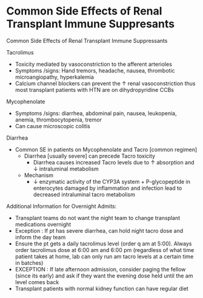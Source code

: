 # Common Side Effects of Renal Transplant Immune Suppresants
 
Common Side Effects of Renal Transplant Immune Suppressants

Tacrolimus

-   Toxicity
    mediated by vasoconstriction to the afferent arterioles
-   Symptoms
    /signs: Hand tremors, headache, nausea, thrombotic microangiopathy,
    hyperkalemia
-   Calcium
    channel blockers can prevent the
    ↑
    renal vasoconstriction thus most transplant patients with HTN are on
    dihydropyridine CCBs

Mycophenolate

-   Symptoms
    /signs: diarrhea, abdominal pain, nausea, leukopenia, anemia,
    thrombocytopenia, tremor
-   Can cause microscopic colitis

Diarrhea

-   Common
    SE in patients on Mycophenolate and Tacro \[common regimen\]
    -   Diarrhea \[usually severe\] can precede Tacro toxicity
        -   Diarrhea causes increased Tacro levels due to
            ↑
            absorption and
            ↓
            intraluminal metabolism
    -   Mechanism
        -   ↓
            enzymatic activity of the CYP3A system + P-glycopeptide in
            enterocytes damaged by inflammation and infection lead to
            decreased intraluminal tacro metabolism

Additional Information for Overnight Admits:

-   Transplant
    teams do not want the night team to change transplant medications
    overnight
-   Exception
    : If pt has severe diarrhea, can hold night tacro dose and inform
    the day team
-   Ensure the pt gets a daily tacrolimus level (order q am at 5:00).
    Always order tacrolimus dose at 6:00 am and 6:00 pm (regardless of
    what time patient takes at home, lab can only run am tacro levels at
    a certain time in batches)
-   EXCEPTION
    : If late afternoon admission, consider paging the fellow (since its
    early) and ask if they want the evening dose held until the am level
    comes back
-   Transplant patients with normal kidney function can have regular
    diet
